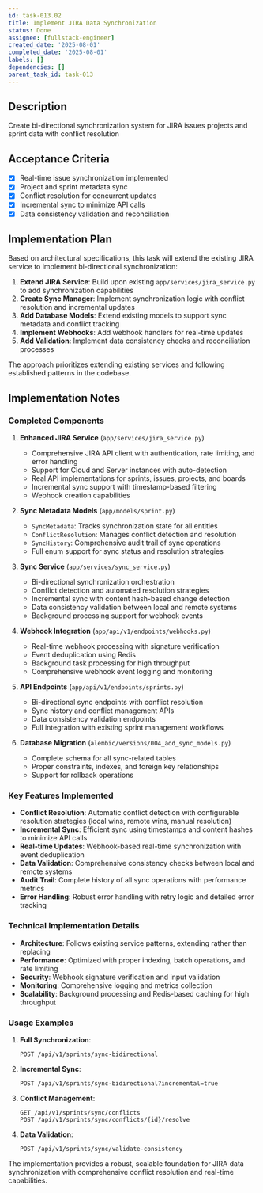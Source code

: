 ```yaml
---
id: task-013.02
title: Implement JIRA Data Synchronization
status: Done
assignee: [fullstack-engineer]
created_date: '2025-08-01'
completed_date: '2025-08-01'
labels: []
dependencies: []
parent_task_id: task-013
---
```


## Description

Create bi-directional synchronization system for JIRA issues projects and sprint data with conflict resolution

## Acceptance Criteria

- [x] Real-time issue synchronization implemented
- [x] Project and sprint metadata sync
- [x] Conflict resolution for concurrent updates
- [x] Incremental sync to minimize API calls
- [x] Data consistency validation and reconciliation

## Implementation Plan

Based on architectural specifications, this task will extend the existing JIRA service to implement bi-directional synchronization:

1. **Extend JIRA Service**: Build upon existing `app/services/jira_service.py` to add synchronization capabilities
2. **Create Sync Manager**: Implement synchronization logic with conflict resolution and incremental updates
3. **Add Database Models**: Extend existing models to support sync metadata and conflict tracking
4. **Implement Webhooks**: Add webhook handlers for real-time updates
5. **Add Validation**: Implement data consistency checks and reconciliation processes

The approach prioritizes extending existing services and following established patterns in the codebase.

## Implementation Notes

### Completed Components

1. **Enhanced JIRA Service** (`app/services/jira_service.py`)
   - Comprehensive JIRA API client with authentication, rate limiting, and error handling
   - Support for Cloud and Server instances with auto-detection
   - Real API implementations for sprints, issues, projects, and boards
   - Incremental sync support with timestamp-based filtering
   - Webhook creation capabilities

2. **Sync Metadata Models** (`app/models/sprint.py`)
   - `SyncMetadata`: Tracks synchronization state for all entities
   - `ConflictResolution`: Manages conflict detection and resolution
   - `SyncHistory`: Comprehensive audit trail of sync operations
   - Full enum support for sync status and resolution strategies

3. **Sync Service** (`app/services/sync_service.py`)
   - Bi-directional synchronization orchestration
   - Conflict detection and automated resolution strategies
   - Incremental sync with content hash-based change detection
   - Data consistency validation between local and remote systems
   - Background processing support for webhook events

4. **Webhook Integration** (`app/api/v1/endpoints/webhooks.py`)
   - Real-time webhook processing with signature verification
   - Event deduplication using Redis
   - Background task processing for high throughput
   - Comprehensive webhook event logging and monitoring

5. **API Endpoints** (`app/api/v1/endpoints/sprints.py`)
   - Bi-directional sync endpoints with conflict resolution
   - Sync history and conflict management APIs
   - Data consistency validation endpoints
   - Full integration with existing sprint management workflows

6. **Database Migration** (`alembic/versions/004_add_sync_models.py`)
   - Complete schema for all sync-related tables
   - Proper constraints, indexes, and foreign key relationships
   - Support for rollback operations

### Key Features Implemented

- **Conflict Resolution**: Automatic conflict detection with configurable resolution strategies (local wins, remote wins, manual resolution)
- **Incremental Sync**: Efficient sync using timestamps and content hashes to minimize API calls
- **Real-time Updates**: Webhook-based real-time synchronization with event deduplication
- **Data Validation**: Comprehensive consistency checks between local and remote systems
- **Audit Trail**: Complete history of all sync operations with performance metrics
- **Error Handling**: Robust error handling with retry logic and detailed error tracking

### Technical Implementation Details

- **Architecture**: Follows existing service patterns, extending rather than replacing
- **Performance**: Optimized with proper indexing, batch operations, and rate limiting
- **Security**: Webhook signature verification and input validation
- **Monitoring**: Comprehensive logging and metrics collection
- **Scalability**: Background processing and Redis-based caching for high throughput

### Usage Examples

1. **Full Synchronization**:
   ```
   POST /api/v1/sprints/sync-bidirectional
   ```

2. **Incremental Sync**:
   ```
   POST /api/v1/sprints/sync-bidirectional?incremental=true
   ```

3. **Conflict Management**:
   ```
   GET /api/v1/sprints/sync/conflicts
   POST /api/v1/sprints/sync/conflicts/{id}/resolve
   ```

4. **Data Validation**:
   ```
   POST /api/v1/sprints/sync/validate-consistency
   ```

The implementation provides a robust, scalable foundation for JIRA data synchronization with comprehensive conflict resolution and real-time capabilities.
